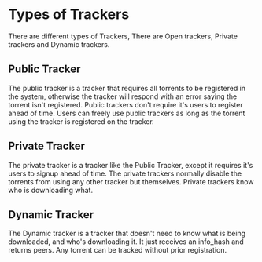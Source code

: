 # Types of Trackers #
There are different types of Trackers,
There are Open trackers, Private trackers and Dynamic trackers.

## Public Tracker ##
The public tracker is a tracker that requires all torrents to be registered in the system, otherwise the tracker will respond with an error saying the torrent isn't registered. Public trackers don't require it's users to register ahead of time. Users can freely use public trackers as long as the torrent using the tracker is registered on the tracker.

## Private Tracker ##
The private tracker is a tracker like the Public Tracker, except it requires it's users to signup ahead of time. The private trackers normally disable the torrents from using any other tracker but themselves.
Private trackers know who is downloading what.

## Dynamic Tracker ##
The Dynamic tracker is a tracker that doesn't need to know what is being downloaded, and who's downloading it. It just receives an info\_hash and returns peers. Any torrent can be tracked without prior registration.